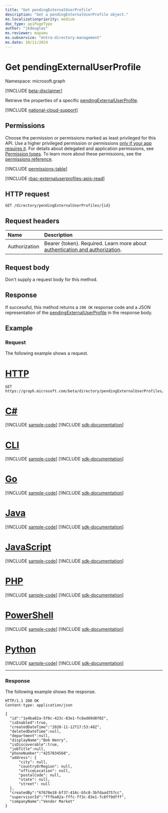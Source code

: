 ```yaml
---
title: "Get pendingExternalUserProfile"
description: "Get a pendingExternalUserProfile object."
ms.localizationpriority: medium
doc_type: apiPageType
author: "jkdouglas"
ms.reviewer: mapamu
ms.subservice: "entra-directory-management"
ms.date: 10/11/2024
---
```


# Get pendingExternalUserProfile

Namespace: microsoft.graph

[!INCLUDE [beta-disclaimer](../../includes/beta-disclaimer.md)]

Retrieve the properties of a specific [pendingExternalUserProfile](../resources/pendingexternaluserprofile.md).

[!INCLUDE [national-cloud-support](../../includes/global-only.md)]

## Permissions

Choose the permission or permissions marked as least privileged for this API. Use a higher privileged permission or permissions [only if your app requires it](/graph/permissions-overview#best-practices-for-using-microsoft-graph-permissions). For details about delegated and application permissions, see [Permission types](/graph/permissions-overview#permission-types). To learn more about these permissions, see the [permissions reference](/graph/permissions-reference).

<!-- { "blockType": "permissions", "name": "pendingexternaluserprofile_get" } -->
[!INCLUDE [permissions-table](../includes/permissions/pendingexternaluserprofile-get-permissions.md)]

[!INCLUDE [rbac-externaluserprofiles-apis-read](../includes/rbac-for-apis/rbac-externaluserprofiles-apis-read.md)]

## HTTP request

<!-- { "blockType": "ignored" } -->

```http
GET /directory/pendingExternalUserProfiles/{id}
```

## Request headers

|Name|Description|
|:---------------|:----------|
|Authorization|Bearer {token}. Required. Learn more about [authentication and authorization](/graph/auth/auth-concepts).|

## Request body

Don't supply a request body for this method.

## Response

If successful, this method returns a `200 OK` response code and a JSON representation of the [pendingExternalUserProfile](../resources/pendingexternaluserprofile.md) in the response body.

## Example

### Request

The following example shows a request.

# [HTTP](#tab/http)
<!-- {
  "blockType": "request",
  "name": "get_pendingExternalUserProfile"
}
-->

``` http
GET https://graph.microsoft.com/beta/directory/pendingExternalUserProfiles/{id}
```

# [C#](#tab/csharp)
[!INCLUDE [sample-code](../includes/snippets/csharp/get-pendingexternaluserprofile-csharp-snippets.md)]
[!INCLUDE [sdk-documentation](../includes/snippets/snippets-sdk-documentation-link.md)]

# [CLI](#tab/cli)
[!INCLUDE [sample-code](../includes/snippets/cli/get-pendingexternaluserprofile-cli-snippets.md)]
[!INCLUDE [sdk-documentation](../includes/snippets/snippets-sdk-documentation-link.md)]

# [Go](#tab/go)
[!INCLUDE [sample-code](../includes/snippets/go/get-pendingexternaluserprofile-go-snippets.md)]
[!INCLUDE [sdk-documentation](../includes/snippets/snippets-sdk-documentation-link.md)]

# [Java](#tab/java)
[!INCLUDE [sample-code](../includes/snippets/java/get-pendingexternaluserprofile-java-snippets.md)]
[!INCLUDE [sdk-documentation](../includes/snippets/snippets-sdk-documentation-link.md)]

# [JavaScript](#tab/javascript)
[!INCLUDE [sample-code](../includes/snippets/javascript/get-pendingexternaluserprofile-javascript-snippets.md)]
[!INCLUDE [sdk-documentation](../includes/snippets/snippets-sdk-documentation-link.md)]

# [PHP](#tab/php)
[!INCLUDE [sample-code](../includes/snippets/php/get-pendingexternaluserprofile-php-snippets.md)]
[!INCLUDE [sdk-documentation](../includes/snippets/snippets-sdk-documentation-link.md)]

# [PowerShell](#tab/powershell)
[!INCLUDE [sample-code](../includes/snippets/powershell/get-pendingexternaluserprofile-powershell-snippets.md)]
[!INCLUDE [sdk-documentation](../includes/snippets/snippets-sdk-documentation-link.md)]

# [Python](#tab/python)
[!INCLUDE [sample-code](../includes/snippets/python/get-pendingexternaluserprofile-python-snippets.md)]
[!INCLUDE [sdk-documentation](../includes/snippets/snippets-sdk-documentation-link.md)]

---

### Response

The following example shows the response.

<!-- {
  "blockType": "response",
  "truncated": true,
  "@odata.type": "microsoft.graph.pendingExternalUserProfile"
} -->

```http
HTTP/1.1 200 OK
Content-type: application/json

{
  "id":"1e4ba82a-5f0c-423c-83e1-fc8ad69d8f02",
  "isEnabled":true,
  "createdDateTime":"2020-11-12T17:53:48Z",
  "deletedDateTime":null,
  "department":null,
  "displayName":"Bob Henry",
  "isDiscoverable":true,
  "jobTitle":null,
  "phoneNumber":"4257034568",
  "address": {
      "city": null,
      "countryOrRegion": null,
      "officeLocation": null,
      "postalCode": null,
      "state": null,
      "street": null
  },
  "createdBy":"67670e18-bf37-416c-b5c8-3bfdaad757cc",
  "supervisorId":"fffba82a-fffc-ff3c-83e1-fc8ff9dfff",
  "companyName":"Vendor Market"
}

```

<!-- {
  "type": "#page.annotation",
  "description": "Get pendingExternalUserProfile",
  "keywords": "",
  "section": "documentation",
  "tocPath": "",
  "suppressions": []
}-->

